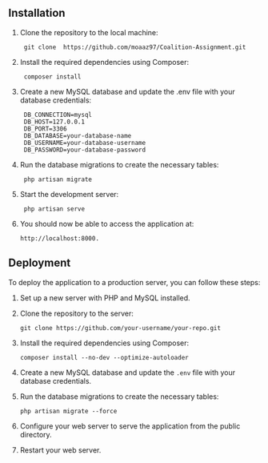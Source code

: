## Installation
1. Clone the repository to the local machine:

        git clone  https://github.com/moaaz97/Coalition-Assignment.git
2. Install the required dependencies using Composer:

        composer install
3. Create a new MySQL database and update the .env file with your database credentials:

        DB_CONNECTION=mysql
        DB_HOST=127.0.0.1
        DB_PORT=3306
        DB_DATABASE=your-database-name
        DB_USERNAME=your-database-username
        DB_PASSWORD=your-database-password
4. Run the database migrations to create the necessary tables:

        php artisan migrate
5. Start the development server:
   
        php artisan serve
6. You should now be able to access the application at:
 
       http://localhost:8000.

## Deployment
To deploy the application to a production server, you can follow these steps:
1. Set up a new server with PHP and MySQL installed.
2. Clone the repository to the server:
   
       git clone https://github.com/your-username/your-repo.git
3. Install the required dependencies using Composer:

       composer install --no-dev --optimize-autoloader 
4. Create a new MySQL database and update the <code>.env</code> file with your database credentials.
5. Run the database migrations to create the necessary tables:

       php artisan migrate --force
6. Configure your web server to serve the application from the public directory.
7. Restart your web server.

